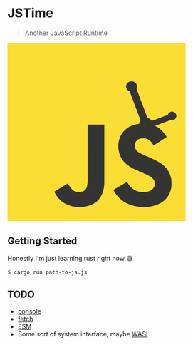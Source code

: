 # JSTime

> Another JavaScript Runtime

![JSTime logo. Kinda looks like shrek](./logo.png)

## Getting Started

Honestly I'm just learning rust right now 😅

```bash
$ cargo run path-to-js.js
```

## TODO

* [console](https://console.spec.whatwg.org/)
* [fetch](https://fetch.spec.whatwg.org/)
* [ESM](https://www.ecma-international.org/ecma-262/11.0/index.html#sec-modules)
* Some sort of system interface, maybe [WASI](https://wasi.dev/)
